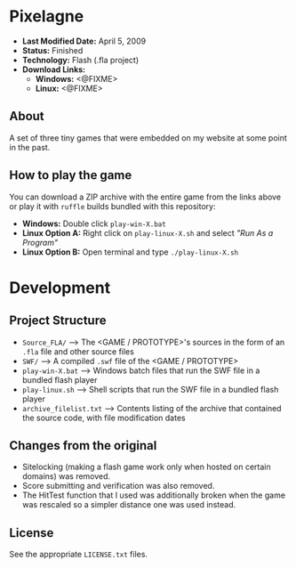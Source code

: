 # Pixelagne

 - **Last Modified Date:** April 5, 2009
 - **Status:** Finished
 - **Technology:** Flash (.fla project)
 - **Download Links:**
   - **Windows:** <@FIXME>
   - **Linux:** <@FIXME>


## About
A set of three tiny games that were embedded on my website at some point in the
past.


## How to play the game
You can download a ZIP archive with the entire game from the links above
or play it with `ruffle` builds bundled with this repository:

 - **Windows:** Double click `play-win-X.bat`
 - **Linux Option A:** Right click on `play-linux-X.sh` and
   select *"Run As a Program"*
 - **Linux Option B:** Open terminal and type `./play-linux-X.sh`


# Development
## Project Structure
 - `Source_FLA/` ⟶ The <GAME / PROTOTYPE>'s sources in the form of an `.fla` file
    and other source files
 - `SWF/` ⟶ A compiled `.swf` file of the <GAME / PROTOTYPE>
 - `play-win-X.bat` ⟶ Windows batch files that run the SWF file in
   a bundled flash player
 - `play-linux.sh` ⟶ Shell scripts that run the SWF file in
   a bundled flash player
 - `archive_filelist.txt` ⟶ Contents listing of the archive that contained the
   source code, with file modification dates


## Changes from the original
 - Sitelocking (making a flash game work only when hosted on certain domains)
   was removed.
 - Score submitting and verification was also removed.
 - The HitTest function that I used was additionally broken when the game was
   rescaled so a simpler distance one was used instead.


## License
See the appropriate `LICENSE.txt` files.